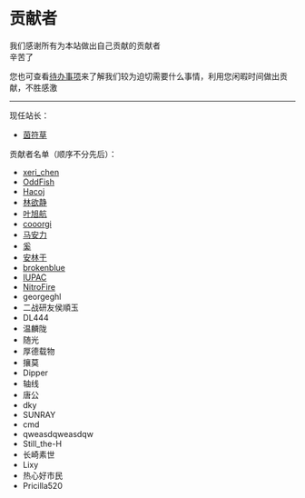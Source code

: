 # 贡献者

我们感谢所有为本站做出自己贡献的贡献者  
辛苦了  

您也可查看[待办事项](../sundry/待办事项/index.md)来了解我们较为迫切需要什么事情，利用您闲暇时间做出贡献，不胜感激  

---

现任站长：  

- [茵符草](茵符草.md)

贡献者名单（顺序不分先后）：  

- [xeri_chen](xeri_chen.md)  
- [OddFish](OddFish.md)
- [Hacoj](Hacoj.md)  
- [林欲静](林欲静.md)  
- [叶旭航](叶旭航.md)  
- [cooorgi](cooorgi.md)  
- [马安力](马安力.md)  
- [奚](奚.md)
- [安林于](安林于.md)
- [brokenblue](brokenblue.md)
- [IUPAC](IUPAC.md)
- [NitroFire](NitroFire.md)
- georgeghl  
- 二战研友侯順玉  
- DL444
- 温麟陇
- 随光
- 厚德载物
- 攘莫
- Dipper
- 轴线
- 唐公
- dky
- SUNRAY
- cmd
- qweasdqweasdqw
- Still_the-H
- 长崎素世
- Lixy
- 热心好市民
- Pricilla520